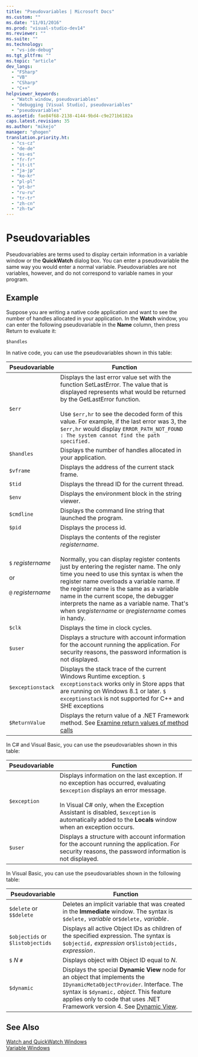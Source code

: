```yaml
---
title: "Pseudovariables | Microsoft Docs"
ms.custom: ""
ms.date: "11/01/2016"
ms.prod: "visual-studio-dev14"
ms.reviewer: ""
ms.suite: ""
ms.technology: 
  - "vs-ide-debug"
ms.tgt_pltfrm: ""
ms.topic: "article"
dev_langs: 
  - "FSharp"
  - "VB"
  - "CSharp"
  - "C++"
helpviewer_keywords: 
  - "Watch window, pseudovariables"
  - "debugging [Visual Studio], pseudovariables"
  - "pseudovariables"
ms.assetid: fae84f68-2138-4144-9bd4-c9e271b6182a
caps.latest.revision: 35
ms.author: "mikejo"
manager: "ghogen"
translation.priority.ht: 
  - "cs-cz"
  - "de-de"
  - "es-es"
  - "fr-fr"
  - "it-it"
  - "ja-jp"
  - "ko-kr"
  - "pl-pl"
  - "pt-br"
  - "ru-ru"
  - "tr-tr"
  - "zh-cn"
  - "zh-tw"
---
```

# Pseudovariables
Pseudovariables are terms used to display certain information in a variable window or the **QuickWatch** dialog box. You can enter a pseudovariable the same way you would enter a normal variable. Pseudovariables are not variables, however, and do not correspond to variable names in your program.  
  
## Example  
 Suppose you are writing a native code application and want to see the number of handles allocated in your application. In the **Watch** window, you can enter the following pseudovariable in the **Name** column, then press Return to evaluate it:  
  
```  
$handles  
```  
  
 In native code, you can use the pseudovariables shown in this table:  
  
|Pseudovariable|Function|  
|--------------------|--------------|  
|`$err`|Displays the last error value set with the function SetLastError. The value that is displayed represents what would be returned by the GetLastError function.<br /><br /> Use `$err,hr` to see the decoded form of this value. For example, if the last error was 3, the `$err,hr` would display `ERROR_PATH_NOT_FOUND : The system cannot find the path specified.`|  
|`$handles`|Displays the number of handles allocated in your application.|  
|`$vframe`|Displays the address of the current stack frame.|  
|`$tid`|Displays the thread ID for the current thread.|  
|`$env`|Displays the environment block in the string viewer.|  
|`$cmdline`|Displays the command line string that launched the program.|  
|`$pid`|Displays the process id.|  
|`$` *registername*<br /><br /> or<br /><br /> `@` *registername*|Displays the contents of the register *registername*.<br /><br /> Normally, you can display register contents just by entering the register name. The only time you need to use this syntax is when the register name overloads a variable name. If the register name is the same as a variable name in the current scope, the debugger interprets the name as a variable name. That's when `$`*registername* or `@`*registername* comes in handy.|  
|`$clk`|Displays the time in clock cycles.|  
|`$user`|Displays a structure with account information for the account running the application. For security reasons, the password information is not displayed.|  
|`$exceptionstack`|Displays the stack trace of the current Windows Runtime exception. `$ exceptionstack` works only in Store apps that are running on Windows 8.1 or later. `$ exceptionstack` is not supported for C++ and SHE exceptions|  
|`$ReturnValue`|Displays the return value of a .NET Framework method. See [Examine return values of method calls](../Topic/Examine%20return%20values%20of%20method%20calls.md)|  
  
 In C# and Visual Basic, you can use the pseudovariables shown in this table:  
  
|Pseudovariable|Function|  
|--------------------|--------------|  
|`$exception`|Displays information on the last exception. If no exception has occurred, evaluating `$exception` displays an error message.<br /><br /> In Visual C# only, when the Exception Assistant is disabled, `$exception` is automatically added to the **Locals** window when an exception occurs.|  
|`$user`|Displays a structure with account information for the account running the application. For security reasons, the password information is not displayed.|  
  
 In Visual Basic, you can use the pseudovariables shown in the following table:  
  
|Pseudovariable|Function|  
|--------------------|--------------|  
|`$delete` or `$$delete`|Deletes an implicit variable that was created in the **Immediate** window. The syntax is `$delete,` *variable* or`$delete,` *variable*`.`|  
|`$objectids` or `$listobjectids`|Displays all active Object IDs as children of the specified expression. The syntax is `$objectid,` *expression* or`$listobjectids,` *expression*`.`|  
|`$` *N* `#`|Displays object with Object ID equal to *N*.|  
|`$dynamic`|Displays the special **Dynamic View** node for an object that implements the `IDynamicMetaObjectProvider`. Interface. The syntax is `$dynamic,` *object*. This feature applies only to code that uses .NET Framework version 4. See [Dynamic View](../Topic/Dynamic%20View.md).|  
  
## See Also  
 [Watch and QuickWatch Windows](../debugger/watch-and-quickwatch-windows.md)   
 [Variable Windows](../Topic/Variable%20Windows.md)